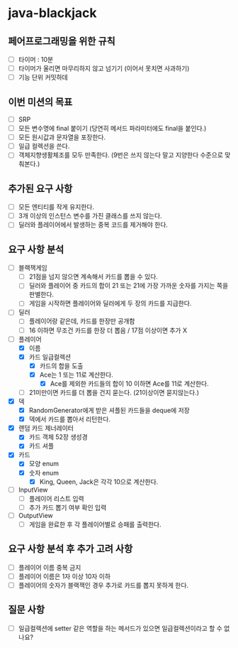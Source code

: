 # java-blackjack

## 페어프로그래밍을 위한 규칙

- [ ] 타이머 : 10분
- [ ] 타이머가 울리면 마무리하지 않고 넘기기
  (이어서 못치면 사과하기)
- [ ] 기능 단위 커밋하데

## 이번 미션의 목표

- [ ] SRP
- [ ] 모든 변수명에 final 붙이기 (당연히 메서드 파라미터에도 final을 붙인다.)
- [ ] 모든 원시값과 문자열을 포장한다.
- [ ] 일급 컬렉션을 쓴다.
- [ ] 객체지향생활체조를 모두 만족한다. (9번은 쓰지 않는다 말고 지양한다 수준으로 맞춰본다.)

## ****추가된 요구 사항****

- [ ] 모든 엔티티를 작게 유지한다.
- [ ] 3개 이상의 인스턴스 변수를 가진 클래스를 쓰지 않는다.
- [ ] 딜러와 플레이어에서 발생하는 중복 코드를 제거해야 한다.

## 요구 사항 분석

- [ ] 블랙잭게임
    - [ ] 21점을 넘지 않으면 계속해서 카드를 뽑을 수 있다.
    - [ ] 딜러와 플레이어 중 카드의 합이 21 또는 21에 가장 가까운 숫자를 가지는 쪽을 판별한다.
    - [ ] 게임을 시작하면 플레이어와 딜러에게 두 장의 카드를 지급한다.
- [ ] 딜러
    - [ ] 플레이어랑 같은데, 카드를 한장만 공개함
    - [ ] 16 이하면 무조건 카드를 한장 더 뽑음 / 17점 이상이면 추가 X
- [ ] 플레이어
    - [x] 이름
    - [x] 카드 일급컬렉션
        - [x] 카드의 합을 도출
        - [x] Ace는 1 또는 11로 계산한다.
            - [x] Ace를 제외한 카드들의 합이 10 이하면 Ace를 11로 계산한다.
    - [ ] 21미만이면 카드를 더 뽑을 건지 묻는다. (21이상이면 묻지않는다.)
- [x]  덱
    - [x] RandomGenerator에게 받은 셔플된 카드들을 deque에 저장
    - [x] 덱에서 카드를 뽑아서 리턴한다.
- [x] 랜덤 카드 제너레이터
    - [x] 카드 객체 52장 생성경
    - [x] 카드 셔플
- [x] 카드
    - [x] 모양 enum
    - [x] 숫자 enum
        - [x] King, Queen, Jack은 각각 10으로 계산한다.
- [ ] InputView
    - [ ] 플레이어 리스트 입력
    - [ ] 추가 카드 뽑기 여부 확인 입력
- [ ] OutputView
    - [ ] 게임을 완료한 후 각 플레이어별로 승패를 출력한다.

## 요구 사항 분석 후 추가 고려 사항

- [ ] 플레이어 이름 중복 금지
- [ ] 플레이어 이름은 1자 이상 10자 이하
- [ ] 플레이어의 숫자가 블랙잭인 경우 추가로 카드를 뽑지 못하게 한다.

## 질문 사항

- [ ] 일급컬렉션에 setter 같은 역할을 하는 메서드가 있으면 일급컬렉션이라고 할 수 없나요?
